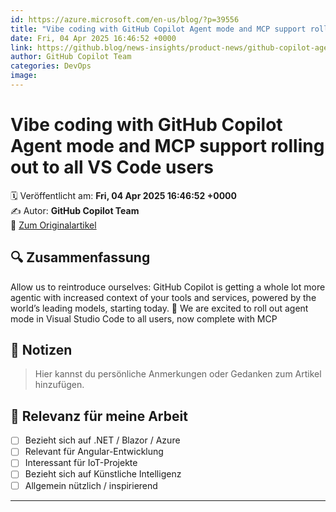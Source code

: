 ```yaml
---
id: https://azure.microsoft.com/en-us/blog/?p=39556
title: "Vibe coding with GitHub Copilot Agent mode and MCP support rolling out to all VS Code users"
date: Fri, 04 Apr 2025 16:46:52 +0000
link: https://github.blog/news-insights/product-news/github-copilot-agent-mode-activated/
author: GitHub Copilot Team
categories: DevOps
image: 
---
```


# Vibe coding with GitHub Copilot Agent mode and MCP support rolling out to all VS Code users

🗓️ Veröffentlicht am: **Fri, 04 Apr 2025 16:46:52 +0000**  
✍️ Autor: **GitHub Copilot Team**  
🔗 [Zum Originalartikel](https://github.blog/news-insights/product-news/github-copilot-agent-mode-activated/)

## 🔍 Zusammenfassung

Allow us to reintroduce ourselves: GitHub Copilot is getting a whole lot more agentic with increased context of your tools and services, powered by the world’s leading models, starting today. 👏 We are excited to roll out agent mode in Visual Studio Code to all users, now complete with MCP

## 📌 Notizen

> Hier kannst du persönliche Anmerkungen oder Gedanken zum Artikel hinzufügen.

## 🧠 Relevanz für meine Arbeit

- [ ] Bezieht sich auf .NET / Blazor / Azure
- [ ] Relevant für Angular-Entwicklung
- [ ] Interessant für IoT-Projekte
- [ ] Bezieht sich auf Künstliche Intelligenz
- [ ] Allgemein nützlich / inspirierend

---
